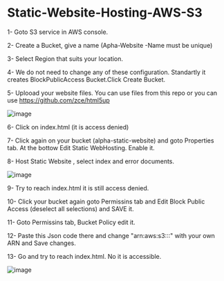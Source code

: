 # Static-Website-Hosting-AWS-S3

1- Goto S3 service in AWS console.

2- Create a Bucket, give a name (Apha-Website -Name must be unique)

3- Select Region that suits your location.

4- We do not need to change any of these configuration. Standartly it creates BlockPublicAccess Bucket.Click Create Bucket.

5- Uplooad your website files. You can use files from this repo or you can use https://github.com/zce/html5up

![image](https://user-images.githubusercontent.com/113843658/204992737-8d39a7e5-ed36-45ce-97f3-9da3f11a7778.png)

6- Click on index.html (it is access denied)

7- Click again on your bucket (alpha-static-website) and goto Properties tab. At the bottow Edit Static WebHosting. Enable it.

8- Host Static Website , select index and error documents.

![image](https://user-images.githubusercontent.com/113843658/204992785-200dd7bf-fbf6-4741-bbd6-0e2a4e87b8f0.png)

9- Try to reach index.html it is still access denied.

10- Click your bucket again goto Permissins tab and Edit Block Public Access (deselect all selections) and SAVE it.

11- Goto Permissins tab, Bucket Policy edit it.

12- Paste this Json code there and change "arn:aws:s3:::" with your own ARN and Save changes.

13- Go and try to reach index.html. No it is accessible.

![image](https://user-images.githubusercontent.com/113843658/204992814-7f524c97-b2d2-4898-9d33-77babe4179e8.png)
